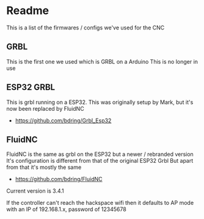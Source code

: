 # Readme

This is a list of the firmwares / configs we've used for the CNC


## GRBL

This is the first one we used which is GRBL on a Arduino
This is no longer in use


## ESP32 GRBL

This is grbl running on a ESP32.
This was originally setup by Mark, but it's now been replaced by FluidNC

  * https://github.com/bdring/Grbl_Esp32


## FluidNC

FluidNC is the same as grbl on the ESP32 but a newer / rebranded version
It's configuration is different from that of the original ESP32 Grbl
But apart from that it's mostly the same

  * https://github.com/bdring/FluidNC

Current version is 3.4.1

If the controller can't reach the hackspace wifi then it defaults to AP mode  
with an IP of 192.168.1.x, password of 12345678

